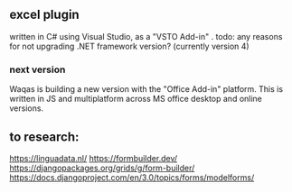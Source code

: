 ## excel plugin
written in C# using Visual Studio, as a "VSTO Add-in" . 
todo: any reasons for not upgrading .NET framework version? (currently version 4) 

### next version
Waqas is building a new version with the "Office Add-in" platform. This is written in JS and multiplatform across MS office desktop and online versions.


## to research:
https://linguadata.nl/
https://formbuilder.dev/
https://djangopackages.org/grids/g/form-builder/
https://docs.djangoproject.com/en/3.0/topics/forms/modelforms/